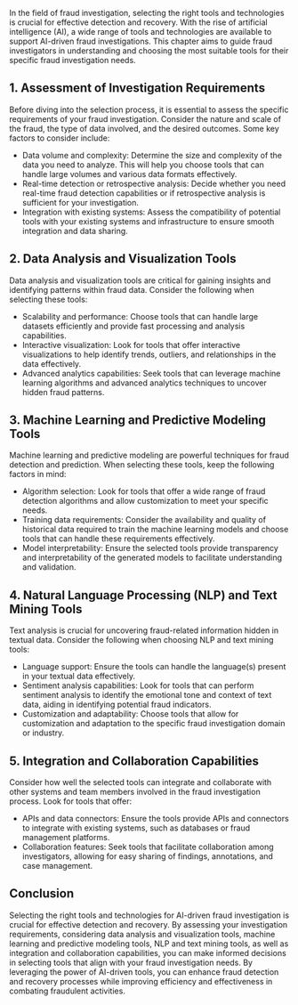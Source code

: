 
In the field of fraud investigation, selecting the right tools and technologies is crucial for effective detection and recovery. With the rise of artificial intelligence (AI), a wide range of tools and technologies are available to support AI-driven fraud investigations. This chapter aims to guide fraud investigators in understanding and choosing the most suitable tools for their specific fraud investigation needs.

## 1. Assessment of Investigation Requirements

Before diving into the selection process, it is essential to assess the specific requirements of your fraud investigation. Consider the nature and scale of the fraud, the type of data involved, and the desired outcomes. Some key factors to consider include:

- Data volume and complexity: Determine the size and complexity of the data you need to analyze. This will help you choose tools that can handle large volumes and various data formats effectively.
- Real-time detection or retrospective analysis: Decide whether you need real-time fraud detection capabilities or if retrospective analysis is sufficient for your investigation.
- Integration with existing systems: Assess the compatibility of potential tools with your existing systems and infrastructure to ensure smooth integration and data sharing.

## 2. Data Analysis and Visualization Tools

Data analysis and visualization tools are critical for gaining insights and identifying patterns within fraud data. Consider the following when selecting these tools:

- Scalability and performance: Choose tools that can handle large datasets efficiently and provide fast processing and analysis capabilities.
- Interactive visualization: Look for tools that offer interactive visualizations to help identify trends, outliers, and relationships in the data effectively.
- Advanced analytics capabilities: Seek tools that can leverage machine learning algorithms and advanced analytics techniques to uncover hidden fraud patterns.

## 3. Machine Learning and Predictive Modeling Tools

Machine learning and predictive modeling are powerful techniques for fraud detection and prediction. When selecting these tools, keep the following factors in mind:

- Algorithm selection: Look for tools that offer a wide range of fraud detection algorithms and allow customization to meet your specific needs.
- Training data requirements: Consider the availability and quality of historical data required to train the machine learning models and choose tools that can handle these requirements effectively.
- Model interpretability: Ensure the selected tools provide transparency and interpretability of the generated models to facilitate understanding and validation.

## 4. Natural Language Processing (NLP) and Text Mining Tools

Text analysis is crucial for uncovering fraud-related information hidden in textual data. Consider the following when choosing NLP and text mining tools:

- Language support: Ensure the tools can handle the language(s) present in your textual data effectively.
- Sentiment analysis capabilities: Look for tools that can perform sentiment analysis to identify the emotional tone and context of text data, aiding in identifying potential fraud indicators.
- Customization and adaptability: Choose tools that allow for customization and adaptation to the specific fraud investigation domain or industry.

## 5. Integration and Collaboration Capabilities

Consider how well the selected tools can integrate and collaborate with other systems and team members involved in the fraud investigation process. Look for tools that offer:

- APIs and data connectors: Ensure the tools provide APIs and connectors to integrate with existing systems, such as databases or fraud management platforms.
- Collaboration features: Seek tools that facilitate collaboration among investigators, allowing for easy sharing of findings, annotations, and case management.

## Conclusion

Selecting the right tools and technologies for AI-driven fraud investigation is crucial for effective detection and recovery. By assessing your investigation requirements, considering data analysis and visualization tools, machine learning and predictive modeling tools, NLP and text mining tools, as well as integration and collaboration capabilities, you can make informed decisions in selecting tools that align with your fraud investigation needs. By leveraging the power of AI-driven tools, you can enhance fraud detection and recovery processes while improving efficiency and effectiveness in combating fraudulent activities.
